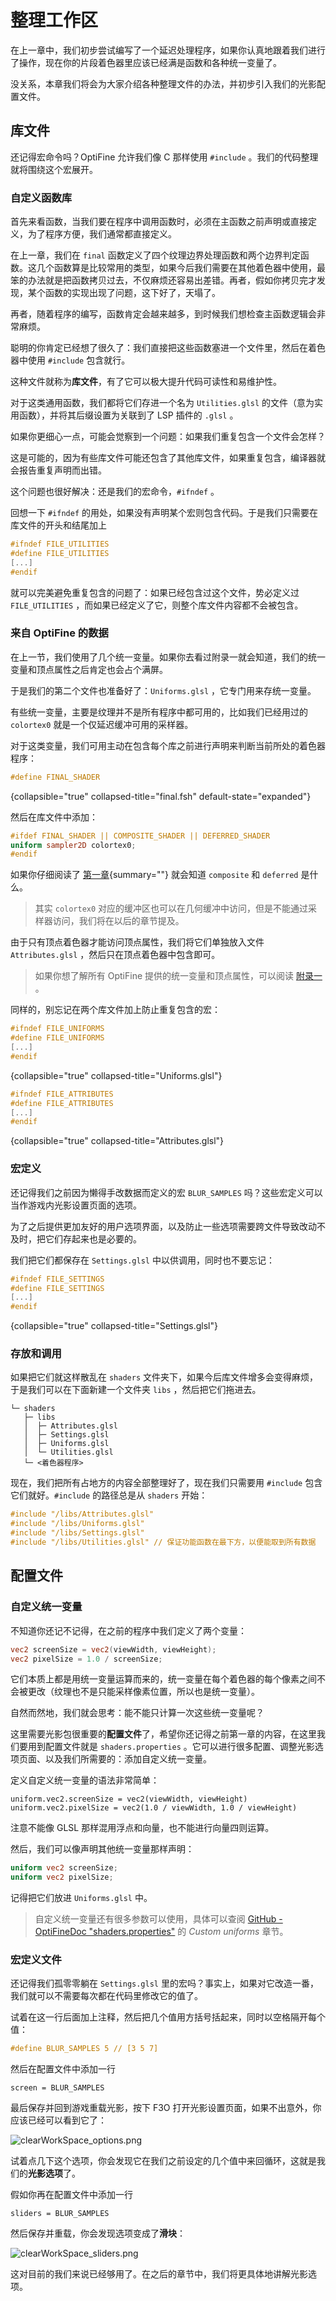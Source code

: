 # 整理工作区

<show-structure depth="2"/>

<tldr>

在上一章中，我们初步尝试编写了一个延迟处理程序，如果你认真地跟着我们进行了操作，现在你的片段着色器里应该已经满是函数和各种统一变量了。

没关系，本章我们将会为大家介绍各种整理文件的办法，并初步引入我们的光影配置文件。

</tldr>

## 库文件

还记得宏命令吗？OptiFine 允许我们像 C 那样使用 `#include` 。我们的代码整理就将围绕这个宏展开。

### 自定义函数库

首先来看函数，当我们要在程序中调用函数时，必须在主函数之前声明或直接定义，为了程序方便，我们通常都直接定义。

在上一章，我们在 `final` 函数定义了四个纹理边界处理函数和两个边界判定函数。这几个函数算是比较常用的类型，如果今后我们需要在其他着色器中使用，最笨的办法就是把函数拷贝过去，不仅麻烦还容易出差错。再者，假如你拷贝完才发现，某个函数的实现出现了问题，这下好了，天塌了。

再者，随着程序的编写，函数肯定会越来越多，到时候我们想检查主函数逻辑会非常麻烦。

聪明的你肯定已经想了很久了：我们直接把这些函数塞进一个文件里，然后在着色器中使用 `#include` 包含就行。

这种文件就称为**库文件**，有了它可以极大提升代码可读性和易维护性。

对于这类通用函数，我们都将它们存进一个名为 `Utilities.glsl` 的文件（意为实用函数），并将其后缀设置为关联到了 LSP 插件的 `.glsl` 。

如果你更细心一点，可能会觉察到一个问题：如果我们重复包含一个文件会怎样？

这是可能的，因为有些库文件可能还包含了其他库文件，如果重复包含，编译器就会报告重复声明而出错。

这个问题也很好解决：还是我们的宏命令，`#ifndef` 。

回想一下 `#ifndef` 的用处，如果没有声明某个宏则包含代码。于是我们只需要在库文件的开头和结尾加上
```glsl
#ifndef FILE_UTILITIES
#define FILE_UTILITIES
[...]
#endif
```
就可以完美避免重复包含的问题了：如果已经包含过这个文件，势必定义过 `FILE_UTILITIES` ，而如果已经定义了它，则整个库文件内容都不会被包含。

### 来自 OptiFine 的数据

在上一节，我们使用了几个统一变量。如果你去看过附录一就会知道，我们的统一变量和顶点属性之后肯定也会占个满屏。

于是我们的第二个文件也准备好了：`Uniforms.glsl` ，它专门用来存统一变量。

有些统一变量，主要是纹理并不是所有程序中都可用的，比如我们已经用过的 `colortex0` 就是一个仅延迟缓冲可用的采样器。

对于这类变量，我们可用主动在包含每个库之前进行声明来判断当前所处的着色器程序：
```glsl
#define FINAL_SHADER
```
{collapsible="true" collapsed-title="final.fsh" default-state="expanded"}

然后在库文件中添加：
```glsl
#ifdef FINAL_SHADER || COMPOSITE_SHADER || DEFERRED_SHADER
uniform sampler2D colortex0;
#endif
```
如果你仔细阅读了 [第一章](0-1-filePipeline.md#pipeline){summary=""} 就会知道 `composite` 和 `deferred` 是什么。

> 其实 `colortex0` 对应的缓冲区也可以在几何缓冲中访问，但是不能通过采样器访问，我们将在以后的章节提及。

由于只有顶点着色器才能访问顶点属性，我们将它们单独放入文件 `Attributes.glsl` ，然后只在顶点着色器中包含即可。

> 如果你想了解所有 OptiFine 提供的统一变量和顶点属性，可以阅读 [附录一](a01-uniformsAndAts.md) 。

同样的，别忘记在两个库文件加上防止重复包含的宏：
```glsl
#ifndef FILE_UNIFORMS
#define FILE_UNIFORMS
[...]
#endif
```
{collapsible="true" collapsed-title="Uniforms.glsl"}
```glsl
#ifndef FILE_ATTRIBUTES
#define FILE_ATTRIBUTES
[...]
#endif
```
{collapsible="true" collapsed-title="Attributes.glsl"}

### 宏定义

还记得我们之前因为懒得手改数据而定义的宏 `BLUR_SAMPLES` 吗？这些宏定义可以当作游戏内光影设置页面的选项。

为了之后提供更加友好的用户选项界面，以及防止一些选项需要跨文件导致改动不及时，把它们存起来也是必要的。

我们把它们都保存在 `Settings.glsl` 中以供调用，同时也不要忘记：
```glsl
#ifndef FILE_SETTINGS
#define FILE_SETTINGS
[...]
#endif
```
{collapsible="true" collapsed-title="Settings.glsl"}

### 存放和调用

如果把它们就这样散乱在 `shaders` 文件夹下，如果今后库文件增多会变得麻烦，于是我们可以在下面新建一个文件夹 `libs` ，然后把它们拖进去。

```Shell
└─ shaders
   ├─ libs
   │  ├─ Attributes.glsl
   │  ├─ Settings.glsl
   │  ├─ Uniforms.glsl
   │  └─ Utilities.glsl
   └─ <着色器程序>
```

现在，我们把所有占地方的内容全部整理好了，现在我们只需要用 `#include` 包含它们就好。`#include` 的路径总是从 `shaders` 开始：
```glsl
#include "/libs/Attributes.glsl"
#include "/libs/Uniforms.glsl"
#include "/libs/Settings.glsl"
#include "/libs/Utilities.glsl" // 保证功能函数在最下方，以便能取到所有数据
```

## 配置文件

### 自定义统一变量

不知道你还记不记得，在之前的程序中我们定义了两个变量：
```glsl
vec2 screenSize = vec2(viewWidth, viewHeight);
vec2 pixelSize = 1.0 / screenSize;
```

它们本质上都是用统一变量运算而来的，统一变量在每个着色器的每个像素之间不会被更改（纹理也不是只能采样像素位置，所以也是统一变量）。

自然而然地，我们就会思考：能不能只计算一次这些统一变量呢？

这里需要光影包很重要的**配置文件**了，希望你还记得之前第一章的内容，在这里我们要用到配置文件就是 `shaders.properties` 。它可以进行很多配置、调整光影选项页面、以及我们所需要的：添加自定义统一变量。

定义自定义统一变量的语法非常简单：
```properties
uniform.vec2.screenSize = vec2(viewWidth, viewHeight)
uniform.vec2.pixelSize = vec2(1.0 / viewWidth, 1.0 / viewHeight)
```
注意不能像 GLSL 那样混用浮点和向量，也不能进行向量四则运算。

然后，我们可以像声明其他统一变量那样声明：
```glsl
uniform vec2 screenSize;
uniform vec2 pixelSize;
```
记得把它们放进 `Uniforms.glsl` 中。

> 自定义统一变量还有很多参数可以使用，具体可以查阅 [GitHub - OptiFineDoc "shaders.properties"](https://github.com/sp614x/optifine/blob/master/OptiFineDoc/doc/shaders.properties) 的 _Custom uniforms_ 章节。

### 宏定义文件

还记得我们孤零零躺在 `Settings.glsl` 里的宏吗？事实上，如果对它改造一番，我们就可以不需要每次都在代码里修改它的值了。

试着在这一行后面加上注释，然后把几个值用方括号括起来，同时以空格隔开每个值：
```glsl
#define BLUR_SAMPLES 5 // [3 5 7]
```

然后在配置文件中添加一行
```properties
screen = BLUR_SAMPLES
```

最后保存并回到游戏重载光影，按下 <shortcut>F3</shortcut><shortcut>O</shortcut> 打开光影设置页面，如果不出意外，你应该已经可以看到它了：

![clearWorkSpace_options.png](clearWorkSpace_options.png)

试着点几下这个选项，你会发现它在我们之前设定的几个值中来回循环，这就是我们的**光影选项**了。

假如你再在配置文件中添加一行
```properties
sliders = BLUR_SAMPLES
```
然后保存并重载，你会发现选项变成了**滑块**：

![clearWorkSpace_sliders.png](clearWorkSpace_sliders.png)

这对目前的我们来说已经够用了。在之后的章节中，我们将更具体地讲解光影选项。
